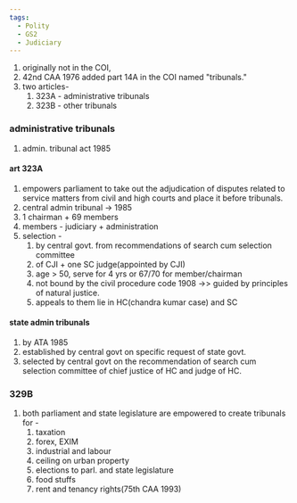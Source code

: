 ```yaml
---
tags:
  - Polity
  - GS2
  - Judiciary
---
```

1. originally not in the COI, 
2. 42nd CAA 1976 added part 14A in the COI named "tribunals."
3. two articles-
	1. 323A - administrative tribunals
	2. 323B - other tribunals
### administrative tribunals
1. admin. tribunal act 1985
#### art 323A
1. empowers parliament to take out the adjudication of disputes related to service matters from civil and high courts and place it before tribunals.
2. central admin tribunal -> 1985
3. 1 chairman + 69 members
4. members - judiciary + administration
5. selection - 
	1. by central govt. from recommendations of search cum selection committee
	2. of CJI + one SC judge(appointed by CJI)
	3. age > 50, serve for 4 yrs or 67/70 for member/chairman
	4. not bound by the civil procedure code 1908 ->> guided by principles of natural justice.
	5. appeals to them lie in HC(chandra kumar case) and SC
#### state admin tribunals
1. by ATA 1985 
2. established by central govt on specific request of state govt.
3. selected by central govt on the recommendation of search cum selection committee of chief justice of HC and judge of HC.

### 329B
1. both parliament and state legislature are empowered to create tribunals for -
	1. taxation
	2. forex, EXIM
	3. industrial and labour
	4. ceiling on urban property
	5. elections to parl. and state legislature
	6. food stuffs
	7. rent and tenancy rights(75th CAA 1993)